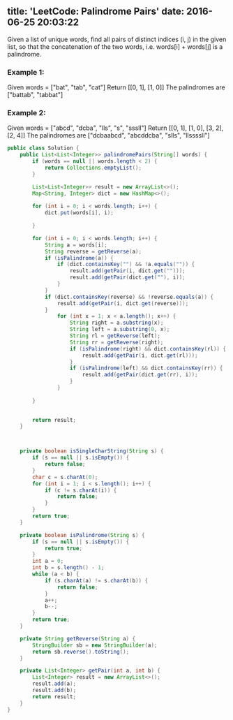 title: 'LeetCode: Palindrome Pairs'
date: 2016-06-25 20:03:22
---

Given a list of unique words, find all pairs of distinct indices (i, j) in the given list, so that the concatenation of the two words, i.e. words[i] + words[j] is a palindrome.

### Example 1:
Given words = ["bat", "tab", "cat"]
Return [[0, 1], [1, 0]]
The palindromes are ["battab", "tabbat"]

### Example 2:
Given words = ["abcd", "dcba", "lls", "s", "sssll"]
Return [[0, 1], [1, 0], [3, 2], [2, 4]]
The palindromes are ["dcbaabcd", "abcddcba", "slls", "llssssll"]

```java
public class Solution {
    public List<List<Integer>> palindromePairs(String[] words) {
        if (words == null || words.length < 2) {
            return Collections.emptyList();
        }

        List<List<Integer>> result = new ArrayList<>();
        Map<String, Integer> dict = new HashMap<>();
       
        for (int i = 0; i < words.length; i++) {
            dict.put(words[i], i);
        
        }

        for (int i = 0; i < words.length; i++) {
            String a = words[i];
            String reverse = getReverse(a);
            if (isPalindrome(a)) {
                if (dict.containsKey("") && !a.equals("")) {
                    result.add(getPair(i, dict.get("")));
                    result.add(getPair(dict.get(""), i));
                }
            } 
            if (dict.containsKey(reverse) && !reverse.equals(a)) {
                result.add(getPair(i, dict.get(reverse)));
            } 
                for (int x = 1; x < a.length(); x++) {
                    String right = a.substring(x);
                    String left = a.substring(0, x);
                    String rl = getReverse(left);
                    String rr = getReverse(right);
                    if (isPalindrome(right) && dict.containsKey(rl)) {
                        result.add(getPair(i, dict.get(rl)));
                    }
                    if (isPalindrome(left) && dict.containsKey(rr)) {
                        result.add(getPair(dict.get(rr), i));
                    }
                }
            
        }

      
        return result;
    }



    private boolean isSingleCharString(String s) {
        if (s == null || s.isEmpty()) {
            return false;
        }
        char c = s.charAt(0);
        for (int i = 1; i < s.length(); i++) {
            if (c != s.charAt(i)) {
                return false;
            }
        }
        return true;
    }

    private boolean isPalindrome(String s) {
        if (s == null || s.isEmpty()) {
            return true;
        }
        int a = 0;
        int b = s.length() - 1;
        while (a < b) {
            if (s.charAt(a) != s.charAt(b)) {
                return false;
            }
            a++;
            b--;
        }
        return true;
    }

    private String getReverse(String a) {
        StringBuilder sb = new StringBuilder(a);
        return sb.reverse().toString();
    }

    private List<Integer> getPair(int a, int b) {
        List<Integer> result = new ArrayList<>();
        result.add(a);
        result.add(b);
        return result;
    }
}
```